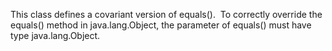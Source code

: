 This class defines a covariant version of equals().  To correctly override the equals() method in java.lang.Object, the parameter of equals() must have type java.lang.Object.
